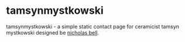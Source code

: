 # tamsynmystkowski
tamsynmystkowski - a simple static contact page for ceramicist tamsyn mystkowski designed be [nicholas bell](https://aufi.com/).
